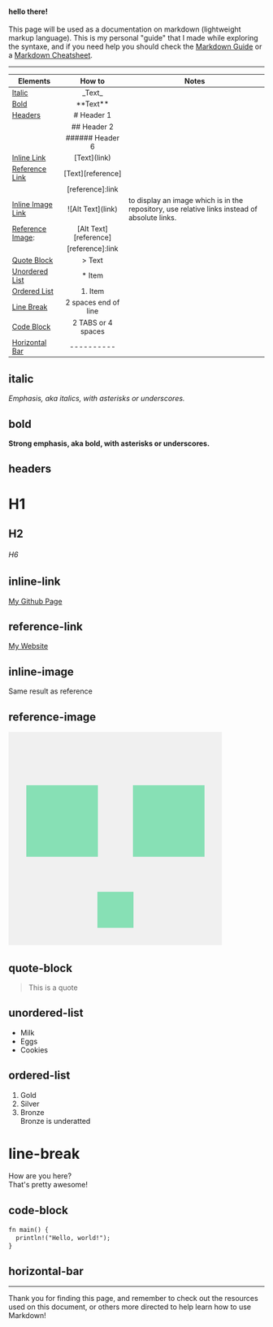 #### hello there!

This page will be used as a documentation on markdown (lightweight markup language).
This is my personal "guide" that I made while exploring the syntaxe, and if you need help you should check the [Markdown Guide](https://www.markdownguide.org/) or a [Markdown Cheatsheet](https://github.com/adam-p/markdown-here/wiki/Markdown-Cheatsheet).

-------

| Elements                              |       How to              |      Notes      |
| ------                                |       :------:            |      ------     |
| [Italic](#italic)                     |      \_Text\_             |                 |
| [Bold](#bold)                         |     \*\*Text\*\*          |                 |
| [Headers](#headers)                   |     \# Header 1           |                 |
|                                       |     \## Header 2          |                 |
|                                       |     \###### Header 6      |                 |
| [Inline Link](#inline-link)           |     \[Text](link)         |                 |
| [Reference Link](#reference-link)     |     \[Text][reference]    |                 |
|                                       |     \[reference]:link     |                 |
| [Inline Image Link](#inline-image)    |     \!\[Alt Text](link)   |   to display an image which is in the repository, use relative links instead of absolute links.   
| [Reference Image](#reference-image):  |     \[Alt Text][reference]|                 |
|                                       |     \[reference]:link     |                 |
| [Quote Block](#quote-block)           |     \> Text               |                 |
| [Unordered List](#unordered-list)     |     \* Item               |                 |
| [Ordered List](#ordered-list)         |     1. Item               |                 |
| [Line Break](#line-break)             |     2 spaces end of line  |                 |
| [Code Block](#code-block)             |     2 TABS or 4 spaces    |                 |
| [Horizontal Bar](#horizontal-bar)     |     \----------           |                 |

## italic  
_Emphasis, aka italics, with *asterisks* or _underscores_._
## bold  
**Strong emphasis, aka bold, with **asterisks** or __underscores__.**
## headers  
# H1
## H2
###### H6
## inline-link 
[My Github Page](https://github.com/NinjaSpottedCoding/Main-Page)
## reference-link
[My Website][website]
## inline-image
Same result as reference
## reference-image
![My Avatar](/markdown/105322822.png "Original Avatar")
<!--- ![My Avatar][avatar] -->
## quote-block
> This is a quote
## unordered-list
* Milk
* Eggs
* Cookies
## ordered-list
1. Gold
2. Silver
3. Bronze  
Bronze is underatted
# line-break
How are you here?  
That's pretty awesome!
## code-block
    fn main() {
      println!("Hello, world!");
    }
## horizontal-bar
---------
[avatar]:/markdown/105322822.png
[website]:https://ninjaspottedcoding.github.io/Main-Page/

Thank you for finding this page, and remember to check out the resources used on this document, or others more directed to help learn how to use Markdown!
